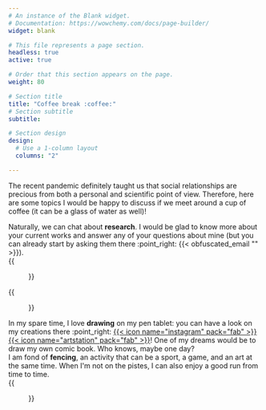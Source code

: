 ```yaml
---
# An instance of the Blank widget.
# Documentation: https://wowchemy.com/docs/page-builder/
widget: blank

# This file represents a page section.
headless: true
active: true

# Order that this section appears on the page.
weight: 80

# Section title
title: "Coffee break :coffee:"
# Section subtitle
subtitle:

# Section design
design:
  # Use a 1-column layout
  columns: "2"

---
```


The recent pandemic definitely taught us that social relationships are precious
from both a personal and scientific point of view.
Therefore, here are some topics I would be happy to discuss
if we meet around a cup of coffee (it can be a glass of water as well)!

<div class="clearfix">
  <div class="txt-container-l">
    Naturally, we can chat about <strong>research</strong>.
    I would be glad to know more about your current works
    and answer any of your questions about mine
    (but you can already start by asking them there :point_right:
    {{< obfuscated_email "<v pynff='snf sn-rairybcr ce-1 sn-sj'></v>" >}}).
  </div>
  <div class="img-container-r">
  {{<figure src="science_mini.png">}}
  </div>
</div>

<div class="clearfix">
  <div class="img-container-l">
    {{<figure src="drawing_mini.png">}}
  </div>
  <div class="txt-container-r">
    In my spare time, I love <strong>drawing</strong> on my pen tablet:
    you can have a look on my creations there :point_right:
    <a href="https://www.instagram.com/achillesalaun/">{{< icon name="instagram"  pack="fab" >}}</a>
    <a href="https://www.artstation.com/achille_salaun/">{{< icon name="artstation" pack="fab" >}}</a>!
    One of my dreams would be to draw my own comic book. Who knows, maybe one day?
  </div>
</div>

<div class="clearfix">
  <div class="txt-container-l">
    I am fond of <strong>fencing</strong>, an activity that can be a sport, a game, and an art at the same time.
    When I'm not on the pistes, I can also enjoy a good run from time to time.
  </div>
  <div class="img-container-r">
  {{<figure src="fencing_mini.png">}}
  </div>
</div>
